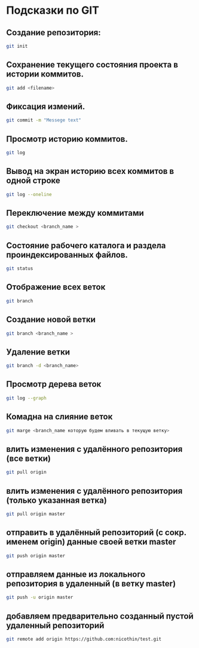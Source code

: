 # Подсказки по GIT

## Создание репозитория:
```sh
git init
```
## Сохранение текущего состояния проекта в истории коммитов.
```sh
git add <filename>
```
## Фиксация измений.
```sh
git commit -m "Messege text"
```

## Просмотр историю коммитов. 
```sh
git log 
```

## Вывод на экран историю всех коммитов в одной строке
```sh
git log --oneline
```
## Переключение между коммитами 
```sh
git checkout <branch_name >
```

## Состояние рабочего каталога и раздела проиндексированных файлов.
```sh
git status
```

## Отображение всех веток
```sh
git branch
```

## Создание новой ветки
```sh
git branch <branch_name >
```

## Удаление ветки
```sh
git branch -d <branch_name> 
```

## Просмотр дерева веток
```sh
git log --graph
```

## Комадна на слияние веток
```sh
git marge <branch_name которую будем вливать в текущую ветку>
```

## влить изменения с удалённого репозитория (все ветки)
```sh
git pull origin 
```

## влить изменения с удалённого репозитория (только указанная ветка)
```sh
git pull origin master 
```

 ## отправить в удалённый репозиторий (с сокр. именем origin) данные своей ветки master
 ```sh
 git push origin master
 ```

 ## отправляем данные из локального репозитория в удаленный (в ветку master)
 ```sh
 git push -u origin master
 ```

 ## добавляем предварительно созданный пустой удаленный репозиторий
 ```sh
 git remote add origin https://github.com:nicothin/test.git
 ```

